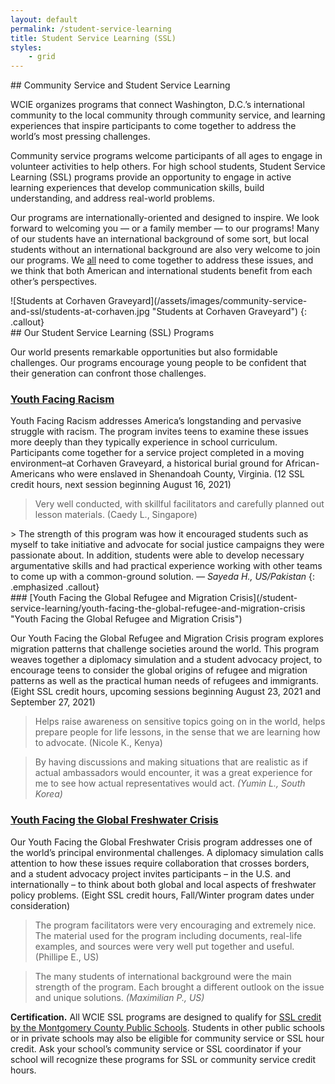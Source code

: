 ```yaml
---
layout: default
permalink: /student-service-learning
title: Student Service Learning (SSL)
styles:
    - grid
---
```

<section markdown="1">
## Community Service and Student Service Learning

WCIE organizes programs that connect Washington, D.C.’s international community to the local community through community service, and learning experiences that inspire participants to come together to address the world’s most pressing challenges. 

Community service programs welcome participants of all ages to engage in volunteer activities to help others. For high school students, Student Service Learning (SSL) programs provide an opportunity to engage in active learning experiences that develop communication skills, build understanding, and address real-world problems. 

Our programs are internationally-oriented and designed to inspire. We look forward to welcoming you — or a family member — to our programs! Many of our students have an international background of some sort, but local students without an international background are also very welcome to join our programs. We <u>all</u> need to come together to address these issues, and we think that both American and international students benefit from each other’s perspectives.
</section>
![Students at Corhaven Graveyard](/assets/images/community-service-and-ssl/students-at-corhaven.jpg "Students at Corhaven Graveyard")
{: .callout}

<section markdown="1">
## Our Student Service Learning (SSL) Programs

Our world presents remarkable opportunities but also formidable challenges. Our programs encourage young people to be confident that their generation can confront those challenges.

### [Youth Facing Racism](/student-service-learning/youth-facing-racism "Youth Facing Racism")

Youth Facing Racism addresses America’s longstanding and pervasive struggle with racism. The program invites teens to examine these issues more deeply than they typically experience in school curriculum. Participants come together for a service project completed in a moving environment–at Corhaven Graveyard, a historical burial ground for African-Americans who were enslaved in Shenandoah County, Virginia. (12 SSL credit hours, next session beginning August 16, 2021)

> Very well conducted, with skillful facilitators and carefully planned out lesson materials. (Caedy L., Singapore)
</section>
> The strength of this program was how it encouraged students such as myself to take initiative and advocate for social justice campaigns they were passionate about. In addition, students were able to develop necessary argumentative skills and had practical experience working with other teams to come up with a common-ground solution. <cite>&mdash; Sayeda H., US/Pakistan</cite>
{: .emphasized .callout}
<section markdown="1">
### [Youth Facing the Global Refugee and Migration Crisis](/student-service-learning/youth-facing-the-global-refugee-and-migration-crisis "Youth Facing the Global Refugee and Migration Crisis")

Our Youth Facing the Global Refugee and Migration Crisis program explores migration patterns that challenge societies around the world. This program weaves together a diplomacy simulation and a student advocacy project, to encourage teens to consider the global origins of refugee and migration patterns as well as the practical human needs of refugees and immigrants. (Eight SSL credit hours, upcoming sessions beginning August 23, 2021 and September 27, 2021)

> Helps raise awareness on sensitive topics going on in the world, helps prepare people for life lessons, in the sense that we are learning how to advocate. (Nicole K., Kenya)

> By having discussions and making situations that are realistic as if actual ambassadors would encounter, it was a great experience for me to see how actual representatives would act. <cite>(Yumin L., South Korea)</cite>

### [Youth Facing the Global Freshwater Crisis](/student-service-learning/youth-facing-the-global-freshwater-crisis "Youth Facing the Global Freshwater Crisis")

Our Youth Facing the Global Freshwater Crisis program addresses one of the world’s principal environmental challenges. A diplomacy simulation calls attention to how these issues require collaboration that crosses borders, and a student advocacy project invites participants – in the U.S. and internationally – to think about both global and local aspects of freshwater policy problems. (Eight SSL credit hours, Fall/Winter program dates under consideration)

> The program facilitators were very encouraging and extremely nice. The material used for the program including documents, real-life examples, and sources were very well put together and useful. (Phillipe E., US)

> The many students of international background were the main strength of the program. Each brought a different outlook on the issue and unique solutions.
> <cite>(Maximilian P., US)</cite>

**Certification.** All WCIE SSL programs are designed to qualify for [SSL credit by the Montgomery County Public Schools](https://montgomerycountymd.galaxydigital.com/agency/detail/?agency_id=92808). Students in other public schools or in private schools may also be eligible for community service or SSL hour credit. Ask your school’s community service or SSL coordinator if your school will recognize these programs for SSL or community service credit hours.
</section>
